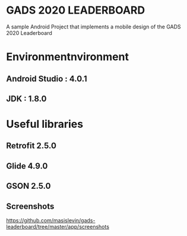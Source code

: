 # GADS 2020 LEADERBOARD

A sample Android Project that implements a mobile design of the GADS 2020 Leaderboard

# Environmentnvironment

## Android Studio : 4.0.1
## JDK : 1.8.0

# Useful libraries

## Retrofit 2.5.0
## Glide 4.9.0
## GSON 2.5.0

## Screenshots

https://github.com/masislevin/gads-leaderboard/tree/master/app/screenshots

